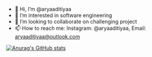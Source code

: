 - 👋 Hi, I’m @aryaaditiyaa
- 👀 I’m interested in software engineering
- 💞️ I’m looking to collaborate on challenging project
- 📫 How to reach me: Instagram: @aryaaditiyaa, Email: aryaaditiyaa@outlook.com

[![Anurag's GitHub stats](https://github-readme-stats.vercel.app/api?username=aryaaditiyaa)](https://github.com/anuraghazra/github-readme-stats)

<!---
aryaaditiyaa/aryaaditiyaa is a ✨ special ✨ repository because its `README.md` (this file) appears on your GitHub profile.
You can click the Preview link to take a look at your changes.
--->
